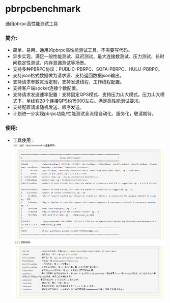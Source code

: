 pbrpcbenchmark
==============

通用pbrpc高性能测试工具

### 简介:
* 简单、易用、通用的pbrpc高性能测试工具，不需要写代码。
* 异步实现，满足一般性能测试、延迟测试、最大连接数测试、压力测试、长时间稳定性测试、内存泄漏测试等场景。
* 支持多种PBRPC协议：PUBLIC-PBRPC、SOFA-PBRPC、HULU-PBRPC。
* 支持json格式数据做为请求源、支持返回数据json输出。
* 支持请求参数灵活定制，支持发送线程、工作线程配置。
* 支持客户端socket连接个数配置。
* 支持请求发送速率配置：支持固定QPS模式、支持压力山大模式。压力山大模式下，单线程20个连接QPS约15000左右。满足高性能测试要求。
* 支持配置请求随机发送、顺序发送。
* 计划进一步实现pbrpc功能/性能测试全流程自动化、服务化，敬请期待。


### 使用:
* 工具使用：    
![image](screenshot/001.jpg)     
![image](screenshot/002.jpg)     



